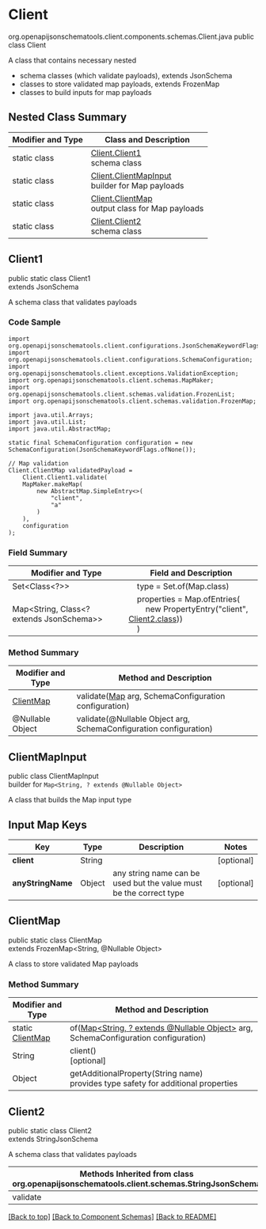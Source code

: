 # Client
org.openapijsonschematools.client.components.schemas.Client.java
public class Client

A class that contains necessary nested
- schema classes (which validate payloads), extends JsonSchema
- classes to store validated map payloads, extends FrozenMap
- classes to build inputs for map payloads

## Nested Class Summary
| Modifier and Type | Class and Description |
| ----------------- | ---------------------- |
| static class | [Client.Client1](#client1)<br> schema class |
| static class | [Client.ClientMapInput](#clientmapinput)<br> builder for Map payloads |
| static class | [Client.ClientMap](#clientmap)<br> output class for Map payloads |
| static class | [Client.Client2](#client2)<br> schema class |

## Client1
public static class Client1<br>
extends JsonSchema

A schema class that validates payloads

### Code Sample
```
import org.openapijsonschematools.client.configurations.JsonSchemaKeywordFlags;
import org.openapijsonschematools.client.configurations.SchemaConfiguration;
import org.openapijsonschematools.client.exceptions.ValidationException;
import org.openapijsonschematools.client.schemas.MapMaker;
import org.openapijsonschematools.client.schemas.validation.FrozenList;
import org.openapijsonschematools.client.schemas.validation.FrozenMap;

import java.util.Arrays;
import java.util.List;
import java.util.AbstractMap;

static final SchemaConfiguration configuration = new SchemaConfiguration(JsonSchemaKeywordFlags.ofNone());

// Map validation
Client.ClientMap validatedPayload =
    Client.Client1.validate(
    MapMaker.makeMap(
        new AbstractMap.SimpleEntry<>(
            "client",
            "a"
        )
    ),
    configuration
);
```

### Field Summary
| Modifier and Type | Field and Description |
| ----------------- | ---------------------- |
| Set<Class<?>> | &nbsp;&nbsp;&nbsp;&nbsp;type = Set.of(Map.class)<br/> |
| Map<String, Class<? extends JsonSchema>> | &nbsp;&nbsp;&nbsp;&nbsp;properties = Map.ofEntries(<br>&nbsp;&nbsp;&nbsp;&nbsp;&nbsp;&nbsp;&nbsp;&nbsp;new PropertyEntry("client", [Client2.class](#client2)))<br>&nbsp;&nbsp;&nbsp;&nbsp;)<br> |

### Method Summary
| Modifier and Type | Method and Description |
| ----------------- | ---------------------- |
| [ClientMap](#clientmap) | validate([Map<?, ?>](#clientmapinput) arg, SchemaConfiguration configuration) |
| @Nullable Object | validate(@Nullable Object arg, SchemaConfiguration configuration) |
## ClientMapInput
public class ClientMapInput<br>
builder for `Map<String, ? extends @Nullable Object>`

A class that builds the Map input type

## Input Map Keys
| Key | Type |  Description | Notes |
| --- | ---- | ------------ | ----- |
| **client** | String |  | [optional] |
| **anyStringName** | Object | any string name can be used but the value must be the correct type | [optional] |

## ClientMap
public static class ClientMap<br>
extends FrozenMap<String, @Nullable Object>

A class to store validated Map payloads

### Method Summary
| Modifier and Type | Method and Description |
| ----------------- | ---------------------- |
| static [ClientMap](#clientmap) | of([Map<String, ? extends @Nullable Object>](#clientmapinput) arg, SchemaConfiguration configuration) |
| String | client()<br>[optional] |
| Object | getAdditionalProperty(String name)<br>provides type safety for additional properties |

## Client2
public static class Client2<br>
extends StringJsonSchema

A schema class that validates payloads

| Methods Inherited from class org.openapijsonschematools.client.schemas.StringJsonSchema |
| ------------------------------------------------------------------ |
| validate                                                           |

[[Back to top]](#top) [[Back to Component Schemas]](../../../README.md#Component-Schemas) [[Back to README]](../../../README.md)
